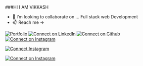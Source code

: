 ###HI I AM VIKKASH 

- 👯 I’m looking to collaborate on ... Full stack web Development
- 📫 Reach me ->

[![Portfolio](https://img.shields.io/badge/my%20Portfolio-042549?style=for-the-badge&logo=moleculer&logoColor=white)]()
[![Connect on LinkedIn](https://img.shields.io/badge/LinkedIn-0077B5?style=for-the-badge&logo=linkedin&logoColor=white)]()
[![Connect on Github](https://img.shields.io/badge/GitHub-100000?style=for-the-badge&logo=github&logoColor=white)]()
[![Connect on Instagram](https://img.shields.io/badge/Instagram-E4405F?style=for-the-badge&logo=instagram&logoColor=white)]()











[![Connect  Instagram](https://img.shields.io/badge/Instagram-E405F?style=for-the-badge&logo=instagram&logoColor=black)]()



[![Connect on Instagram](https://img.shields.io/badge/Instagram-E4405F?style=for-the-badge&logo=c&logoColor=white)]()
